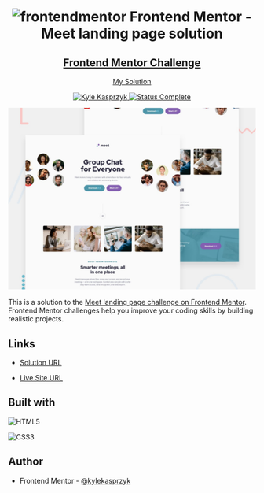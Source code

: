 <div align="center">
  <h1><img src="https://www.frontendmentor.io/static/images/logo-mobile.svg" alt="frontendmentor"> Frontend Mentor - Meet landing page solution</h1>
  <h2>
    <a href="https://www.frontendmentor.io/challenges/meet-landing-page-rbTDS6OUR"><strong>Frontend Mentor Challenge</strong></a>  </h2>
    <p>
    <a href="https://kylekasprzyk.github.io/Frontend-Mentor-Meet-landing-page/">My Solution</a>
  </p>
</div>

<!-- bagdes -->
<div align="center">
  <!-- profile -->
  <a href="https://www.frontendmentor.io/profile/kylekasprzyk">
    <img src="https://img.shields.io/badge/Profile-Kyle%20Kasprzyk-blue" alt="Kyle Kasprzyk">
  </a>
  <!-- status -->
    <a href="#">
    <img src="https://img.shields.io/badge/Status-Complete-brightgreen" alt="Status Complete">
  </a>
</div>

![](./assets/preview.jpg)

This is a solution to the [Meet landing page challenge on Frontend Mentor](https://www.frontendmentor.io/challenges/meet-landing-page-rbTDS6OUR). Frontend Mentor challenges help you improve your coding skills by building realistic projects. 

## Links

- [Solution URL](#)

- [Live Site URL](https://kylekasprzyk.github.io/Frontend-Mentor-Meet-landing-page/)

## Built with

![HTML5](https://img.shields.io/badge/html5-%23E34F26.svg?style=plastic&logo=html5&logoColor=white)

![CSS3](https://img.shields.io/badge/css3-%231572B6.svg?style=plastic&logo=css3&logoColor=white)

## Author

- Frontend Mentor - [@kylekasprzyk](https://www.frontendmentor.io/profile/kylekasprzyk)
